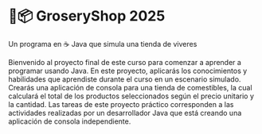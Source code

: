 # 🤑📦 GroseryShop 2025
Un programa en ☕️ Java que simula una tienda de viveres

Bienvenido al proyecto final de este curso para comenzar a aprender a programar usando Java. En este proyecto, aplicarás los conocimientos y habilidades que aprendiste durante el curso en un escenario simulado. Crearás una aplicación de consola para una tienda de comestibles, la cual calculará el total de los productos seleccionados según el precio unitario y la cantidad. Las tareas de este proyecto práctico corresponden a las actividades realizadas por un desarrollador Java que está creando una aplicación de consola independiente.

